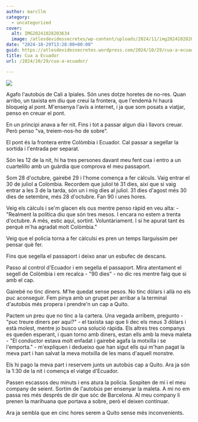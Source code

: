 ```yaml
---
author: marcllm
category:
  - uncategorized
cover:
  alt: IMG20241028203634
  image: /atlesdevidessecretes/wp-content/uploads/2024/11/img20241028203634.jpg
date: "2024-10-29T13:28:00+00:00"
guid: https://atlesdevidessecretes.wordpress.com/2024/10/29/cua-a-ecuador/
title: Cua a Ecuador
url: /2024/10/29/cua-a-ecuador/

---
```

[![](https://blogger.googleusercontent.com/img/a/AVvXsEhO4Zg0j5i9oBVNSUEybMMMuJ4D2ChL9K9yN85at5HW0mqViJOh6IYBcL6aggLFcbbUHqHsH3ye8LopPoFumth2_WRtp18t42OPJCOs6XW6VerGfbDvasnhes9ju3EzqH_a5KR4fR42bOrXG6knnOPe7K9Ar1vkL8yxuViQtCR4v3V_5ICqnY6N6y-k4HDP)](https://blogger.googleusercontent.com/img/a/AVvXsEhO4Zg0j5i9oBVNSUEybMMMuJ4D2ChL9K9yN85at5HW0mqViJOh6IYBcL6aggLFcbbUHqHsH3ye8LopPoFumth2_WRtp18t42OPJCOs6XW6VerGfbDvasnhes9ju3EzqH_a5KR4fR42bOrXG6knnOPe7K9Ar1vkL8yxuViQtCR4v3V_5ICqnY6N6y-k4HDP)



Agafo l'autobús de Cali a Ipiales. Són unes dotze horetes de no-res. Quan arribo, un taxista em diu que creui la frontera, que l'endemà hi haurà bloqueig al pont. M'ensenya l'avís a internet, i ja que som posats a viatjar, penso en creuar el pont.



En un principi anava a fer nit. Fins i tot a passar algun dia i llavors creuar. Però penso "va, treiem-nos-ho de sobre".



El pont és la frontera entre Colòmbia i Ecuador. Cal passar a segellar la sortida i l'entrada per separat.



Són les 12 de la nit, hi ha tres persones davant meu fent cua i entro a un cuartelillo amb un guàrdia que comprova el meu passaport.



Som 28 d'octubre, gairebé 29 i l'home comença a fer càlculs. Vaig entrar el 30 de juliol a Colòmbia. Recordem que juliol té 31 dies, així que si vaig entrar a les 3 de la tarda, són un i mig dies al juliol. 31 dies d'agost més 30 dies de setembre, més 28 d'octubre. Fan 90 i unes hores.



Veig els càlculs i se'm glacen els ous mentre penso ràpid en veu alta: - "Realment la política diu que són tres mesos. I encara no estem a trenta d'octubre. A més, estic aquí, sortint. Voluntàriament. I si he apurat tant és perquè m'ha agradat molt Colòmbia."



Veig que el policia torna a fer càlculsi es pren un temps llarguíssim per pensar què fer.



Fins que segella el passaport i deixo anar un esbufec de descans.



Passo al control d'Ecuador i em segella el passaport. Mira atentament el segell de Colòmbia i em recalca - "90 dies" - no dic res mentre faig que si amb el cap.



Gairebé no tinc diners. M'he quedat sense pesos. No tinc dòlars i allà no els puc aconseguir. Fem pinya amb un grupet per arribar a la terminal d'autobús més propera i prendre'n un cap a Quito.



Pactem un preu que no tinc a la cartera. Una vegada arribem, pregunto - "puc treure diners per aqui?" - el taxista sap que li dec els meus 3 dòlars i està molest, mentre jo busco una solució ràpida. Els altres tres companys es queden esperant, i quan torno amb diners, estan ells amb la meva maleta - "El conductor estava molt enfadat i gairebé agafa la motxilla i se l'emporta." - m'expliquen i dedueixo que han sigut ells qui m'han pagat la meva part i han salvat la meva motxilla de les mans d'aquell monstre.



Els hi pago la meva part i reservem junts un autobús cap a Quito. Ara ja són la 1:30 de la nit i comença el viatge d'Ecuador.

Passen escassos deu minuts i ens atura la policia. Sospiten de mi i el meu company de seient. Sortim de l'autobús per ensenyar la maleta. A mi no em passa res més després de dir que sóc de Barcelona. Al meu company li prenen la marihuana que portava a sobre, però el deixen continuar.



Ara ja sembla que en cinc hores serem a Quito sense més inconvenients.
